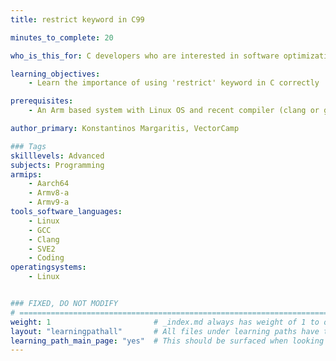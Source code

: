 ```yaml
---
title: restrict keyword in C99

minutes_to_complete: 20

who_is_this_for: C developers who are interested in software optimization.

learning_objectives: 
    - Learn the importance of using 'restrict' keyword in C correctly

prerequisites:
    - An Arm based system with Linux OS and recent compiler (clang or gcc)

author_primary: Konstantinos Margaritis, VectorCamp

### Tags
skilllevels: Advanced
subjects: Programming
armips:
    - Aarch64
    - Armv8-a
    - Armv9-a
tools_software_languages:
    - Linux
    - GCC
    - Clang
    - SVE2
    - Coding
operatingsystems:
    - Linux


### FIXED, DO NOT MODIFY
# ================================================================================
weight: 1                       # _index.md always has weight of 1 to order correctly
layout: "learningpathall"       # All files under learning paths have this same wrapper
learning_path_main_page: "yes"  # This should be surfaced when looking for related content. Only set for _index.md of learning path content.
---
```

